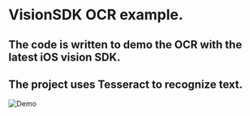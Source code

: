 # VisionSDK OCR example.

## The code is written to demo the OCR with the latest iOS vision SDK.
## The project uses Tesseract to recognize text.

![Demo](https://github.com/kasimok/VISION-SDK-OCR/blob/master/giphy.gif)
